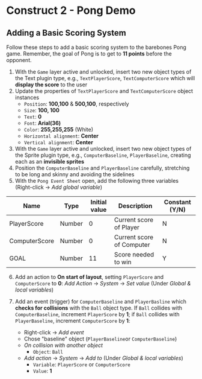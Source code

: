# Construct 2 - Pong Demo

## Adding a Basic Scoring System

Follow these steps to add a basic scoring system to the barebones Pong game.  Remember, the goal of Pong is to get to **11 points** before the opponent. 

1. With the `Game` layer active and unlocked, insert two new object types of the Text plugin type, e.g., `TextPlayerScore`, `TextComputerScore` which will **display the score** to the user
2. Update the properties of `TextPlayerScore` and `TextComputerScore` object instances
    * `Position`: **100,100** &amp; **500,100**, respectively 
    * `Size`: **100, 100**
    * `Text`: **0**
    * `Font`: **Arial(36)**
    * `Color`: **255,255,255** (White)
    * `Horizontal alignment`: **Center**
    * `Vertical alignment`: **Center**
3. With the `Game` layer active and unlocked, insert two new object types of the Sprite plugin type, e.g., `ComputerBaseline`, `PlayerBaseline`, creating each as an **invisible sprites**
4. Position the `ComputerBaseline` and `PlayerBaseline` carefully, stretching to be long and skinny and avoiding the sidelines
5. With the `Pong Event Sheet` open, add the following three variables (Right-click -> *Add global variable*)

Name | Type | Initial value  | Description | Constant (Y/N)
--- | --- | --- | --- | ---
PlayerScore   | Number | 0 | Current score of Player  | N
ComputerScore | Number | 0 | Current score of Computer| N
GOAL  | Number | 11 | Score needed to win | Y

6. Add an action to **On start of layout**, setting `PlayerScore` and `ComputerScore` to **0**: *Add Action* -> *System* -> *Set value* (Under *Global &amp; local variables*) 

7. Add an event (trigger) for `ComputerBaseline` and `PlayerBasline` which **checks for collisions** with the `Ball` object type. If `Ball` collides with `ComputerBaseline`, increment `PlayerScore` by **1**; if `Ball` collides with `PlayerBaseline`, increment `ComputerScore` by **1**:
    * Right-click -> *Add event*
    * Chose "baseline" object (`PlayerBaseline`or `ComputerBaseline`)
    * *On collision with another object*
        * `Object`: `Ball`
    * *Add action* -> *System* -> *Add to* (Under *Global &amp; local variables*) 
        * `Variable`: `PlayerScore` or `ComputerScore`
        * `Value`: **1**
    
    
    